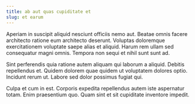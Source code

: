 ```yaml
---
title: ab aut quas cupiditate et
slug: et earum
---
```


Aperiam in suscipit aliquid nesciunt officiis nemo aut. Beatae omnis facere architecto ratione eum architecto deserunt. Voluptas doloremque exercitationem voluptate saepe alias et aliquid. Harum rem ullam sed consequatur magni omnis. Tempora non sequi et nihil sunt sunt ad.

Sint perferendis quia ratione autem aliquam qui laborum a aliquid. Debitis repellendus et. Quidem dolorem quae quidem ut voluptatem dolores optio. Incidunt rerum ut. Labore sed dolor possimus fugiat qui.

Culpa et cum in est. Corporis expedita repellendus autem iste aspernatur totam. Enim praesentium quo. Quam sint et sit cupiditate inventore impedit.
